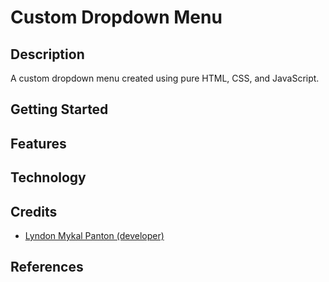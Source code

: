 # Custom Dropdown Menu

## Description

A custom dropdown menu created using pure HTML, CSS, and JavaScript.

## Getting Started

## Features

## Technology

## Credits

- [Lyndon Mykal Panton (developer)](https://github.com/lyndonpanton)

## References
